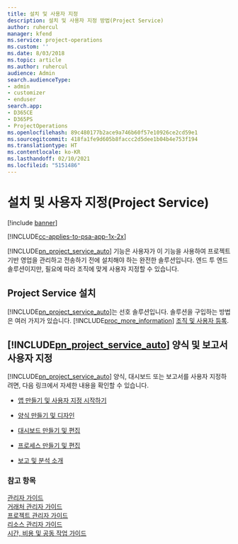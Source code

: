 ```yaml
---
title: 설치 및 사용자 지정
description: 설치 및 사용자 지정 방법(Project Service)
author: ruhercul
manager: kfend
ms.service: project-operations
ms.custom: ''
ms.date: 8/03/2018
ms.topic: article
ms.author: ruhercul
audience: Admin
search.audienceType:
- admin
- customizer
- enduser
search.app:
- D365CE
- D365PS
- ProjectOperations
ms.openlocfilehash: 89c480177b2ace9a746b60f57e10926ce2cd59e1
ms.sourcegitcommit: 418fa1fe9d605b8faccc2d5dee1b04b4e753f194
ms.translationtype: HT
ms.contentlocale: ko-KR
ms.lasthandoff: 02/10/2021
ms.locfileid: "5151486"
---
```

# <a name="install-and-customize-project-service"></a>설치 및 사용자 지정(Project Service)

[!include [banner](../includes/psa-now-project-operations.md)]

[!INCLUDE[cc-applies-to-psa-app-1x-2x](../includes/cc-applies-to-psa-app-1x-2x.md)]

[!INCLUDE[pn_project_service_auto](../includes/pn-project-service-auto.md)] 기능은 사용자가 이 기능을 사용하여 프로젝트 기반 영업을 관리하고 전송하기 전에 설치해야 하는 완전한 솔루션입니다. 엔드 투 엔드 솔루션이지만, 필요에 따라 조직에 맞게 사용자 지정할 수 있습니다.  
<!-- TODO: I expect to find the information on how to get and install this here. Please find that and add it here. Same for Project Service.--> 
  
## <a name="install-project-service"></a>Project Service 설치  
 [!INCLUDE[pn_project_service_auto](../includes/pn-project-service-auto.md)]는 선호 솔루션입니다. 솔루션을 구입하는 방법은 여러 가지가 있습니다. [!INCLUDE[proc_more_information](../includes/proc-more-information.md)] [조직 및 사용자 등록](https://docs.microsoft.com/dynamics365/customerengagement/on-premises/admin/onboard-your-organization-and-users-to-dynamics-365-online).  
  
## <a name="customize-pn_project_service_auto-forms-and-reports"></a>[!INCLUDE[pn_project_service_auto](../includes/pn-project-service-auto.md)] 양식 및 보고서 사용자 지정  
 [!INCLUDE[pn_project_service_auto](../includes/pn-project-service-auto.md)] 양식, 대시보드 또는 보고서를 사용자 지정하려면, 다음 링크에서 자세한 내용을 확인할 수 있습니다.  
  
- [앱 만들기 및 사용자 지정 시작하기](https://docs.microsoft.com/dynamics365/customerengagement/on-premises/customize/getting-started-customization)  
  
- [양식 만들기 및 디자인](https://docs.microsoft.com/dynamics365/customerengagement/on-premises/customize/create-design-forms)  
  
- [대시보드 만들기 및 편집](https://docs.microsoft.com/dynamics365/customerengagement/on-premises/customize/create-edit-dashboards)  
  
- [프로세스 만들기 및 편집](https://docs.microsoft.com/dynamics365/customerengagement/on-premises/customize/guide-staff-through-common-tasks-processes)  
  
- [보고 및 분석 소개](https://docs.microsoft.com/dynamics365/customerengagement/on-premises/analytics/reporting-analytics-with-dynamics-365)  
  
### <a name="see-also"></a>참고 항목  
 [관리자 가이드](../psa/admin-guide.md)   
 [거래처 관리자 가이드](../psa/account-manager-guide.md)   
 [프로젝트 관리자 가이드](../psa/project-manager-guide.md)   
 [리소스 관리자 가이드](../psa/resource-manager-guide.md)   
 [시간, 비용 및 공동 작업 가이드](../psa/time-expense-collaboration-guide.md)
